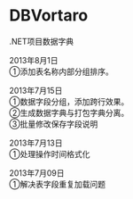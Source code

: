 DBVortaro
=========

.NET项目数据字典

2013年8月1日 <br/>
①添加表名称内部分组排序。<br/>

2013年7月15日 <br/>
①数据字段分组，添加跨行效果。<br/>
②生成数据字典与打包字典分离。<br/>
③批量修改保存字段说明<br/>

2013年7月13日 <br/>
①处理操作时间格式化<br/>

2013年7月09日 <br/>
①解决表字段重复加载问题
